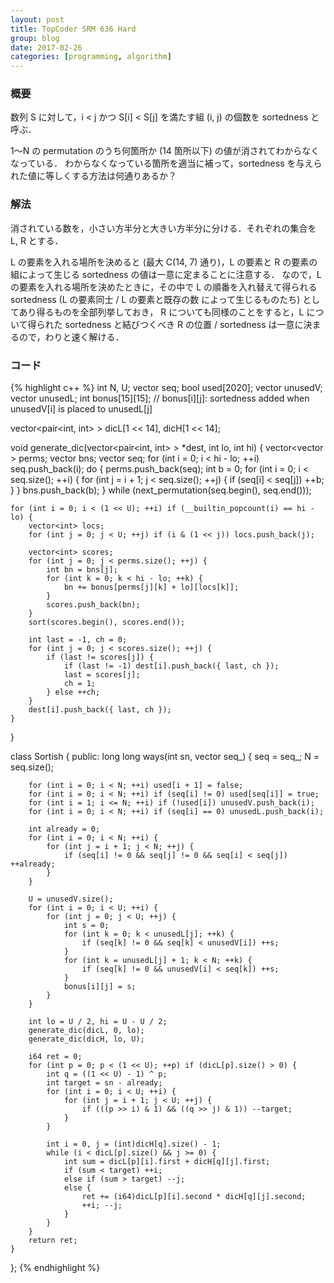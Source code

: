 ```yaml
---
layout: post
title: TopCoder SRM 636 Hard
group: blog
date: 2017-02-26
categories: [programming, algorithm]
---
```


### 概要
数列 S に対して，i < j かつ S[i] < S[j] を満たす組 (i, j) の個数を sortedness と呼ぶ．

1～N の permutation のうち何箇所か (14 箇所以下) の値が消されてわからなくなっている．
わからなくなっている箇所を適当に補って，sortedness を与えられた値に等しくする方法は何通りあるか？

### 解法
消されている数を，小さい方半分と大きい方半分に分ける．それぞれの集合を L, R とする．

L の要素を入れる場所を決めると (最大 C(14, 7) 通り)，L の要素と R の要素の組によって生じる sortedness の値は一意に定まることに注意する．
なので，L の要素を入れる場所を決めたときに，その中で L の順番を入れ替えて得られる sortedness (L の要素同士 / L の要素と既存の数 によって生じるものたち) としてあり得るものを全部列挙しておき，
R についても同様のことをすると，L について得られた sortedness と結びつくべき R の位置 / sortedness は一意に決まるので，わりと速く解ける．

### コード
{% highlight c++ %}
int N, U;
vector<int> seq;
bool used[2020];
vector<int> unusedV;
vector<int> unusedL;
int bonus[15][15]; // bonus[i][j]: sortedness added when unusedV[i] is placed to unusedL[j]

vector<pair<int, int> > dicL[1 << 14], dicH[1 << 14];

void generate_dic(vector<pair<int, int> > *dest, int lo, int hi)
{
	vector<vector<int> > perms;
	vector<int> bns;
	vector<int> seq;
	for (int i = 0; i < hi - lo; ++i) seq.push_back(i);
	do {
		perms.push_back(seq);
		int b = 0;
		for (int i = 0; i < seq.size(); ++i) {
			for (int j = i + 1; j < seq.size(); ++j) {
				if (seq[i] < seq[j]) ++b;
			}
		}
		bns.push_back(b);
	} while (next_permutation(seq.begin(), seq.end()));

	for (int i = 0; i < (1 << U); ++i) if (__builtin_popcount(i) == hi - lo) {
		vector<int> locs;
		for (int j = 0; j < U; ++j) if (i & (1 << j)) locs.push_back(j);

		vector<int> scores;
		for (int j = 0; j < perms.size(); ++j) {
			int bn = bns[j];
			for (int k = 0; k < hi - lo; ++k) {
				bn += bonus[perms[j][k] + lo][locs[k]];
			}
			scores.push_back(bn);
		}
		sort(scores.begin(), scores.end());

		int last = -1, ch = 0;
		for (int j = 0; j < scores.size(); ++j) {
			if (last != scores[j]) {
				if (last != -1) dest[i].push_back({ last, ch });
				last = scores[j];
				ch = 1;
			} else ++ch;
		}
		dest[i].push_back({ last, ch });
	}
}

class Sortish {
public:
    long long ways(int sn, vector <int> seq_) {
		seq = seq_;
		N = seq.size();

		for (int i = 0; i < N; ++i) used[i + 1] = false;
		for (int i = 0; i < N; ++i) if (seq[i] != 0) used[seq[i]] = true;
		for (int i = 1; i <= N; ++i) if (!used[i]) unusedV.push_back(i);
		for (int i = 0; i < N; ++i) if (seq[i] == 0) unusedL.push_back(i);

		int already = 0;
		for (int i = 0; i < N; ++i) {
			for (int j = i + 1; j < N; ++j) {
				if (seq[i] != 0 && seq[j] != 0 && seq[i] < seq[j]) ++already;
			}
		}

		U = unusedV.size();
		for (int i = 0; i < U; ++i) {
			for (int j = 0; j < U; ++j) {
				int s = 0;
				for (int k = 0; k < unusedL[j]; ++k) {
					if (seq[k] != 0 && seq[k] < unusedV[i]) ++s;
				}
				for (int k = unusedL[j] + 1; k < N; ++k) {
					if (seq[k] != 0 && unusedV[i] < seq[k]) ++s;
				}
				bonus[i][j] = s;
			}
		}

		int lo = U / 2, hi = U - U / 2;
		generate_dic(dicL, 0, lo);
		generate_dic(dicH, lo, U);

		i64 ret = 0;
		for (int p = 0; p < (1 << U); ++p) if (dicL[p].size() > 0) {
			int q = ((1 << U) - 1) ^ p;
			int target = sn - already;
			for (int i = 0; i < U; ++i) {
				for (int j = i + 1; j < U; ++j) {
					if (((p >> i) & 1) && ((q >> j) & 1)) --target;
				}
			}

			int i = 0, j = (int)dicH[q].size() - 1;
			while (i < dicL[p].size() && j >= 0) {
				int sum = dicL[p][i].first + dicH[q][j].first;
				if (sum < target) ++i;
				else if (sum > target) --j;
				else {
					ret += (i64)dicL[p][i].second * dicH[q][j].second;
					++i; --j;
				}
			}
		}
		return ret;
	}
};
{% endhighlight %}

